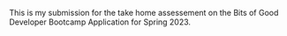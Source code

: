 This is my submission for the take home assessement on the Bits of Good Developer Bootcamp Application for Spring 2023.
